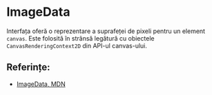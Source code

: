 # Image​Data

Interfața oferă o reprezentare a suprafeței de pixeli pentru un element `canvas`. Este folosită în strânsă legătură cu obiectele `CanvasRenderingContext2D` din API-ul canvas-ului.

## Referințe:

- [ImageData, MDN](https://developer.mozilla.org/en-US/docs/Web/API/ImageData)